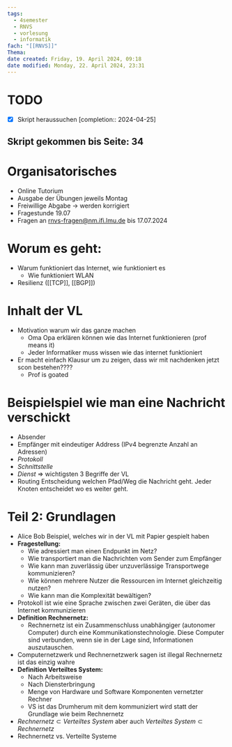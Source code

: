 ```yaml
---
tags:
  - 4semester
  - RNVS
  - vorlesung
  - informatik
fach: "[[RNVS]]"
Thema:
date created: Friday, 19. April 2024, 09:18
date modified: Monday, 22. April 2024, 23:31
---
```


# TODO

- [x] Skript heraussuchen [completion:: 2024-04-25]
## Skript gekommen bis Seite: 34

# Organisatorisches

- Online Tutorium 
- Ausgabe der Übungen jeweils Montag
- Freiwillige Abgabe → werden korrigiert 
- Fragestunde 19.07
- Fragen an rnvs-fragen@nm.ifi.lmu.de bis 17.07.2024
# Worum es geht:

- Warum funktioniert das Internet, wie funktioniert es
	- Wie funktioniert WLAN 
- Resilienz ([[TCP]], [[BGP]])

# Inhalt der VL

- Motivation warum wir das ganze machen
	- Oma Opa erklären können wie das Internet funktionieren (prof means it)
	- Jeder Informatiker muss wissen wie das internet funktioniert
- Er macht einfach Klausur um zu zeigen, dass wir mit nachdenken jetzt scon bestehen????
	- Prof is goated 

# Beispielspiel wie man eine Nachricht verschickt

- Absender
- Empfänger mit eindeutiger Address (IPv4 begrenzte Anzahl an Adressen)
- *Protokoll* 
- *Schnittstelle*
- *Dienst* 
	$\Longrightarrow$ wichtigsten 3 Begriffe der VL
- Routing Entscheidung welchen Pfad/Weg die Nachricht geht. Jeder Knoten entscheidet wo es weiter geht.

# Teil 2: Grundlagen

- Alice Bob Beispiel, welches wir in der VL mit Papier gespielt haben
- **Fragestellung:**
	- Wie adressiert man einen Endpunkt im Netz?
	- Wie transportiert man die Nachrichten vom Sender zum Empfänger
	- Wie kann man zuverlässig über unzuverlässige Transportwege kommunizieren?
	- Wie können mehrere Nutzer die Ressourcen im Internet gleichzeitig nutzen?
	- Wie kann man die Komplexität bewältigen?
- Protokoll ist wie eine Sprache zwischen zwei Geräten, die über das Internet kommunizieren
- **Definition Rechnernetz:**
	- Rechnernetz ist ein Zusammenschluss unabhängiger (autonomer Computer) durch eine Kommunikationstechnologie. Diese Computer sind verbunden, wenn sie in der Lage sind, Informationen auszutauschen.
- Computernetzwerk und Rechnernetzwerk sagen ist illegal Rechnernetz ist das einzig wahre
- **Definition Verteiltes System:**
	- Nach Arbeitsweise
	- Nach Diensterbringung
	- Menge von Hardware und Software Komponenten vernetzter Rechner 
	- VS ist das Drumherum mit dem kommuniziert wird statt der Grundlage wie beim Rechnernetz
- $Rechnernetz \subset Verteiltes \ System$ aber auch $Verteiltes \ System \subset  Rechnernetz$
- Rechnernetz vs. Verteilte Systeme
